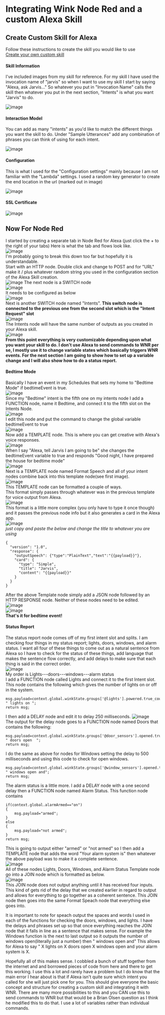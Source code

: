 # Integrating Wink Node Red and a custom Alexa Skill

## Create Custom Skill for Alexa
Follow these instructions to create the skill you would like to use  
[Create your own custom skill](https://developer.amazon.com/public/solutions/alexa/alexa-skills-kit/overviews/steps-to-build-a-custom-skill "Skill instructions")
#### Skill Information
I've included images from my skill for reference. For my skill I have used the invocation name of "jarvis" so when I want to use my skill I start by saying "Alexa, ask Jarvis..." So whatever you put in "Invocation Name" calls the skill then whatever you put in the next section, "Intents" is what you want "Jarvis" to do.  

![image](https://github.com/tfatykhov/WinkRedNode/blob/master/images/custom-skill-1.PNG?raw=true)
#### Interaction Model
You can add as many "intents" as you'd like to match the different things you want the skill to do. Under "Sample Utterances" add any combination of phrases you can think of using for each intent.

![image](https://github.com/tfatykhov/WinkRedNode/blob/master/images/customskill2.PNG?raw=true) 
#### Configuration
This is what I used for the "Configuration settings" mainly because I am not familiar with the "Lambda" settings. I used a random key generator to create the end location in the url (marked out in image)

![image](https://github.com/tfatykhov/WinkRedNode/blob/master/images/CustomSkill3.PNG?raw=true)  
#### SSL Certificate
![image](https://github.com/tfatykhov/WinkRedNode/blob/master/images/CustomSkill4.PNG?raw=true)
## Now For Node Red
I started by creating a separate tab in Node Red for Alexa (just click the + to the right of your tabs) Here is what the tab and flows look like.  
![image](https://github.com/tfatykhov/WinkRedNode/blob/master/images/Alexatab.PNG?raw=true)  
I'm probably going to break this down too far but hopefully it is understandable.  
Start with an HTTP node. Double click and change to POST and for "URL" make it / plus whatever random string you used in the configuration section of the Alexa Skill creation.   
![image](https://github.com/tfatykhov/WinkRedNode/blob/master/images/alexa1.PNG?raw=true) 
The next node is a SWITCH node  
![image](https://github.com/tfatykhov/WinkRedNode/blob/master/images/alexa2.PNG?raw=true)  
It needs to be configured as below  
![image](https://github.com/tfatykhov/WinkRedNode/blob/master/images/alexa3.PNG?raw=true)  
Next is another SWITCH node named "Intents". **This switch node is connected to the previous one from the second slot which is the "Intent Request" slot**  
![image](https://github.com/tfatykhov/WinkRedNode/blob/master/images/alexa4.PNG?raw=true)  
The Intents node will have the same number of outputs as you created in your Alexa skill.  
![image](https://github.com/tfatykhov/WinkRedNode/blob/master/images/alexa5.PNG?raw=true)  
**From this point everything is very customizable depending upon what you want your skill to do. I don't use Alexa to send commands to WNR per se, I mostly use it to change variable states which basically triggers WNR events. For the next section I am going to show how to set up a variable change and I will also show how to do a status report.**
#### Bedtime Mode
Basically I have an event in my Schedules that sets my home to "Bedtime Mode" if bedtimeEvent is true.  
![image](https://github.com/tfatykhov/WinkRedNode/blob/master/images/alexa6.PNG?raw=true)  
Since my "Bedtime" intent is the fifth one on my intents node I add a FUNCTION node, name it Bedtime, and connect it to the fifth slot on the Intents Node.  
![image](https://github.com/tfatykhov/WinkRedNode/blob/master/images/alexa7.PNG?raw=true)  
I edit this node and put the command to change the global variable bedtimeEvent to true  
![image](https://github.com/tfatykhov/WinkRedNode/blob/master/images/alexa8.PNG?raw=true)  
Now add a TEMPLATE node. This is where you can get creative with Alexa's voice responses.  
![image](https://github.com/tfatykhov/WinkRedNode/blob/master/images/alexa9.PNG?raw=true)  
When I say "Alexa, tell Jarvis I am going to be" she changes the bedtimeEvent variable to true and responds "Good night, I have prepared the house for bedtime mode"  
![image](https://github.com/tfatykhov/WinkRedNode/blob/master/images/alexa10.PNG?raw=true)  
Next is a TEMPLATE node named Format Speech and all of your intent nodes combine back into this template node(see first image).  
![image](https://github.com/tfatykhov/WinkRedNode/blob/master/images/alexa11.PNG?raw=true)  
This TEMPLATE node can be formatted a couple of ways.  
This format simply passes through whatever was in the previous template for voice output from Alexa.  
![image](https://github.com/tfatykhov/WinkRedNode/blob/master/images/alexa12.PNG?raw=true)  
This format is a little more complex (you only have to type it once though) and it passes the previous node info but it also generates a card in the Alexa app.  
![image](https://github.com/tfatykhov/WinkRedNode/blob/master/images/alexa13.PNG?raw=true)  
*just copy and paste the below and change the title to whatever you are using*
```
{
  "version": "1.0",
  "response": {
    "outputSpeech": {"type":"PlainText","text":"{{payload}}"},
    "card": {
      "type": "Simple",
      "title": "Jarvis",
      "content": "{{payload}}"
    }
  }
}
```

After the above Template node simply add a JSON node followed by an HTTP RESPONSE node. Neither of these nodes need to be edited.  
![image](https://github.com/tfatykhov/WinkRedNode/blob/master/images/alexa14.PNG?raw=true)  
![image](https://github.com/tfatykhov/WinkRedNode/blob/master/images/alexa15.PNG?raw=true)  
**That's it for bedtime event!**  
#### Status Report  
The status report node comes off of my first intent slot and splits. I am checking four things in my status report; lights, doors, windows, and alarm status. I want all four of these things to come out as a natural sentence from Alexa so I have to check for the status of these things, add language that makes the sentence flow correctly, and add delays to make sure that each thing is said in the correct order.  
![image](https://github.com/tfatykhov/WinkRedNode/blob/master/images/alexa16.PNG?raw=true)  
My order is Lights---doors---windows---alarm status  
I add a FUNCTION node called Lights and connect it to the first Intent slot. This node contains the following which gives the number of lights on or off in the system.  
```
msg.payload=context.global.winkState.groups['@lights'].powered.true_count+ " lights on ";
return msg;
```  
I then add a DELAY node and edit it to delay 250 milliseconds. 
![image](https://github.com/tfatykhov/WinkRedNode/blob/master/images/alexa17.PNG?raw=true)  
The output for the delay node goes to a FUNCTION node named Doors that contains the following:  
```
msg.payload=context.global.winkState.groups['@door_sensors'].opened.true_count+ " doors open  ";
return msg;
```
I do the same as above for nodes for Windows setting the delay to 500 milliseconds and using this code to check for open windows.
```
msg.payload=context.global.winkState.groups['@window_sensors'].opened.true_count+ " windows open and";
return msg;
```  
The alarm status is a little more. I add a DELAY node with a one second delay then a FUNCTION node named Alarm Status. This function node contains  
```
if(context.global.alarmArmed=="on")
{
    msg.payload="armed";
}
else
{
    msg.payload="not armed";
}
return msg;
```  
This is going to output either "armed" or "not armed" so I then add a TEMPLATE node that adds the word "Your alarm system is" then whatever the above payload was to make it a complete sentence.  
![image](https://github.com/tfatykhov/WinkRedNode/blob/master/images/alexa18.PNG?raw=true)  
All of these nodes Lights, Doors, Windows, and Alarm Status Template node go into a JOIN node which is formatted as below.  
![image](https://github.com/tfatykhov/WinkRedNode/blob/master/images/alexa19.PNG?raw=true)  
This JOIN node does not output anything until it has received four inputs. This kind of gets rid of the delay that we created earlier in regard to output and allows for everything to go together as a coherent sentence. This JOIN node then goes into the same Format Speach node that everything else goes into.  

It is important to note for speach output the spaces and words I used in each of the functions for checking the doors, windows, and lights. I have the delays and phrases set up so that once everything reaches the JOIN node that it falls in line as a sentence that makes sense. For example the Windows function is the next to last output so it outputs the number of windows open(literally just a number) then " windows open and" This allows for Alexa to say " X lights on X doors open X windows open and your alarm system is X.

Hopefully all of this makes sense. I cobbled a bunch of stuff together from the internet and and borrowed pieces of code from here and there to get this working. I use this a lot and rarely have a problem but I do know that the main error I hear about is that if Alexa isn't quite sure which intent you called for she will just pick one for you. This should give everyone the basic concept and structure for creating a custom skill and integrating it with WNR. There are many more possibilities to this and you CAN use this to send commands to WNR but that would be a Brian Olsen question as I think he modified this to do that. I use a lot of variables rather than individual commands.













